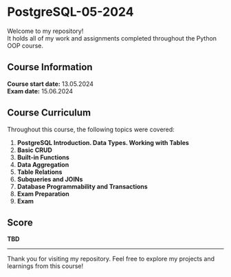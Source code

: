# PostgreSQL-05-2024

Welcome to my repository! \
It holds all of my work and assignments completed throughout the Python OOP course.

## Course Information

**Course start date:** 13.05.2024 \
**Exam date:** 15.06.2024

## Course Curriculum

Throughout this course, the following topics were covered:

1. **PostgreSQL Introduction. Data Types. Working with Tables**
2. **Basic CRUD**
3. **Built-in Functions**
4. **Data Aggregation**
5. **Table Relations**
6. **Subqueries and JOINs**
7. **Database Programmability and Transactions**
8. **Exam Preparation**
9. **Exam**

## Score

**TBD**

---

Thank you for visiting my repository. Feel free to explore my projects and learnings from this course!
